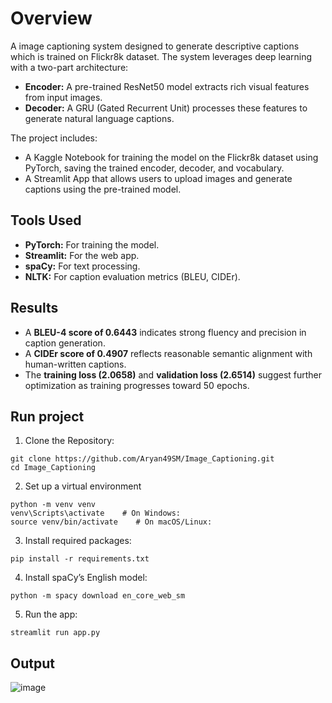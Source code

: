# Overview

A image captioning system designed to generate descriptive captions which is trained on Flickr8k dataset. The system leverages deep learning with a two-part architecture:

- **Encoder:** A pre-trained ResNet50 model extracts rich visual features from input images.
- **Decoder:** A GRU (Gated Recurrent Unit) processes these features to generate natural language captions.

The project includes:

- A Kaggle Notebook for training the model on the Flickr8k dataset using PyTorch, saving the trained encoder, decoder, and vocabulary.
- A Streamlit App that allows users to upload images and generate captions using the pre-trained model.

## Tools Used

- **PyTorch:** For training the model.
- **Streamlit:** For the web app.
- **spaCy:** For text processing.
- **NLTK:** For caption evaluation metrics (BLEU, CIDEr).

## Results

- A **BLEU-4 score of 0.6443** indicates strong fluency and precision in caption generation.
- A **CIDEr score of 0.4907** reflects reasonable semantic alignment with human-written captions.
- The **training loss (2.0658)** and **validation loss (2.6514)** suggest further optimization as training progresses toward 50 epochs.

## Run project

1. Clone the Repository:
```
git clone https://github.com/Aryan49SM/Image_Captioning.git
cd Image_Captioning
```

2. Set up a virtual environment
```
python -m venv venv
venv\Scripts\activate    # On Windows:
source venv/bin/activate    # On macOS/Linux:
```

3. Install required packages:
```
pip install -r requirements.txt
```

4. Install spaCy’s English model:
```
python -m spacy download en_core_web_sm
```

5. Run the app:
```
streamlit run app.py
```



## Output

![image](https://github.com/user-attachments/assets/1117d21b-7930-4b17-96ac-b2fbfdc4beb7)


